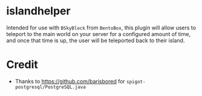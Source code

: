 # islandhelper
Intended for use with `BSkyBlock` from `BentoBox`, this plugin will allow users to teleport to
the main world on your server for a configured amount of time, and once that time is up, the user
will be teleported back to their island.

# Credit
* Thanks to https://github.com/barisbored for `spigot-postgresql/PostgreSQL.java`